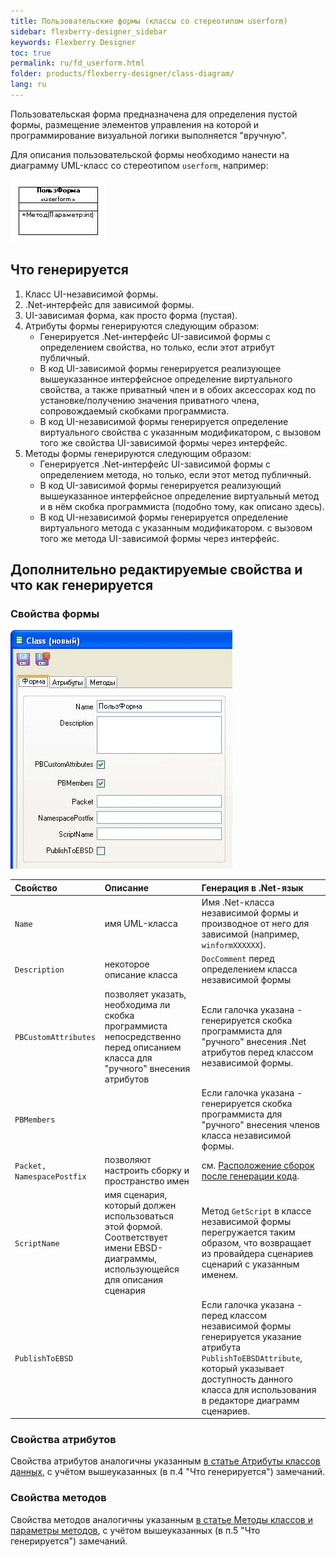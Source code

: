 ```yaml
---
title: Пользовательские формы (классы со стереотипом userform) 
sidebar: flexberry-designer_sidebar
keywords: Flexberry Designer
toc: true
permalink: ru/fd_userform.html
folder: products/flexberry-designer/class-diagram/
lang: ru
---
```


Пользовательская форма предназначена для определения пустой формы, размещение элементов управления на которой и программирование визуальной логики выполняется "вручную".

Для описания пользовательской формы необходимо нанести на диаграмму UML-класс со стереотипом `userform`, например:

![](/images/pages/products/flexberry-designer/class-diagram/userform.png)

## Что генерируется

1. Класс UI-независимой формы. 
2. .Net-интерфейс для зависимой формы. 
3. UI-зависимая форма, как просто форма (пустая). 
4. Атрибуты формы генерируются следующим образом: 
    * Генерируется .Net-интерфейс UI-зависимой формы с определением свойства, но только, если этот атрибут публичный. 
    * В код UI-зависимой формы генерируется реализующее вышеуказанное интерфейсное определение виртуального свойства, а также приватный член и в обоих аксессорах код по установке/получению значения приватного члена, сопровождаемый скобками программиста. 
    * В код UI-независимой формы генерируется определение виртуального свойства с указанным модификатором, с вызовом того же свойства UI-зависимой формы через интерфейс. 
5. Методы формы генерируются следующим образом: 
    * Генерируется .Net-интерфейс UI-зависимой формы с определением метода, но только, если этот метод публичный. 
    * В код UI-зависимой формы генерируется реализующий вышеуказанное интерфейсное определение виртуальный метод и в нём скобка программиста (подобно тому, как описано здесь). 
    * В код UI-независимой формы генерируется определение виртуального метода с указанным модификатором. с вызовом того же метода UI-зависимой формы через интерфейс.

## Дополнительно редактируемые свойства и что как генерируется

### Свойства формы

![](/images/pages/products/flexberry-designer/class-diagram/userformprops.png)

Свойство | Описание | Генерация в .Net-язык
:-------------------|:-----------------------------|:---------------------------------------------
`Name` | имя UML-класса | Имя .Net-класса независимой формы и производное от него для зависимой (например, `winformXXXXXX`).
`Description` | некоторое описание класса | `DocComment` перед определением класса независимой формы
`PBCustomAttributes` | позволяет указать, необходима ли скобка программиста непосредственно перед описанием класса для "ручного" внесения атрибутов | Если галочка указана - генерируется скобка программиста для "ручного" внесения .Net атрибутов перед классом независимой формы.
`PBMembers` | | Если галочка указана - генерируется скобка программиста для "ручного" внесения членов класса независимой формы.
`Packet, NamespacePostfix` | позволяют настроить сборку и пространство имен | см. [Расположение сборок после генерации кода](fo_location-assembly-after-code-generation.html).
`ScriptName` | имя сценария, который должен использоваться этой формой. Соответствует имени EBSD-диаграммы, использующейся для описания сценария | Метод `GetScript` в классе независимой формы перегружается таким образом, что возвращает из провайдера сценариев сценарий с указанным именем. 
`PublishToEBSD` | | Если галочка указана - перед классом независимой формы генерируется указание атрибута `PublishToEBSDAttribute`, который указывает доступность данного класса для использования в редакторе диаграмм сценариев.

### Свойства атрибутов

Свойства атрибутов аналогичны указанным [в статье Атрибуты классов данных](fo_attributes-class-data.html), с учётом вышеуказанных (в п.4 "Что генерируется") замечаний.

### Свойства методов

Свойства методов аналогичны указанным [в статье Методы классов и параметры методов](fd_class-methods-and-method-parameters.html), с учётом вышеуказанных (в п.5 "Что генерируется") замечаний.
